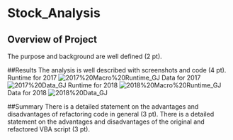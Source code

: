 # Stock_Analysis

## Overview of Project
The purpose and background are well defined (2 pt).

##Results
The analysis is well described with screenshots and code (4 pt).
Runtime for 2017
![2017%20Macro%20Runtime_GJ](Resources)
Data for 2017
![2017%20Data_GJ](Resources)
Runtime for 2018
![2018%20Macro%20Runtime_GJ](Resources)
Data for 2018
![2018%20Data_GJ](Resources)

##Summary
There is a detailed statement on the advantages and disadvantages of refactoring code in general (3 pt).
There is a detailed statement on the advantages and disadvantages of the original and refactored VBA script (3 pt).
